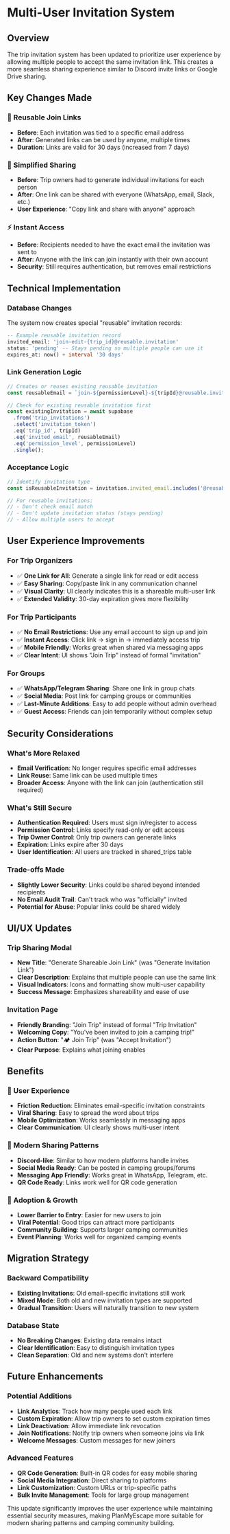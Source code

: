 # Multi-User Invitation System

## Overview
The trip invitation system has been updated to prioritize user experience by allowing multiple people to accept the same invitation link. This creates a more seamless sharing experience similar to Discord invite links or Google Drive sharing.

## Key Changes Made

### 🔗 Reusable Join Links
- **Before**: Each invitation was tied to a specific email address
- **After**: Generated links can be used by anyone, multiple times
- **Duration**: Links are valid for 30 days (increased from 7 days)

### 🚀 Simplified Sharing
- **Before**: Trip owners had to generate individual invitations for each person
- **After**: One link can be shared with everyone (WhatsApp, email, Slack, etc.)
- **User Experience**: "Copy link and share with anyone" approach

### ⚡ Instant Access
- **Before**: Recipients needed to have the exact email the invitation was sent to
- **After**: Anyone with the link can join instantly with their own account
- **Security**: Still requires authentication, but removes email restrictions

## Technical Implementation

### Database Changes
The system now creates special "reusable" invitation records:

```sql
-- Example reusable invitation record
invited_email: 'join-edit-{trip_id}@reusable.invitation'
status: 'pending' -- Stays pending so multiple people can use it
expires_at: now() + interval '30 days'
```

### Link Generation Logic
```typescript
// Creates or reuses existing reusable invitation
const reusableEmail = `join-${permissionLevel}-${tripId}@reusable.invitation`;

// Check for existing reusable invitation first
const existingInvitation = await supabase
  .from('trip_invitations')
  .select('invitation_token')
  .eq('trip_id', tripId)
  .eq('invited_email', reusableEmail)
  .eq('permission_level', permissionLevel)
  .single();
```

### Acceptance Logic
```typescript
// Identify invitation type
const isReusableInvitation = invitation.invited_email.includes('@reusable.invitation');

// For reusable invitations:
// - Don't check email match
// - Don't update invitation status (stays pending)
// - Allow multiple users to accept
```

## User Experience Improvements

### For Trip Organizers
- ✅ **One Link for All**: Generate a single link for read or edit access
- ✅ **Easy Sharing**: Copy/paste link in any communication channel
- ✅ **Visual Clarity**: UI clearly indicates this is a shareable multi-user link
- ✅ **Extended Validity**: 30-day expiration gives more flexibility

### For Trip Participants  
- ✅ **No Email Restrictions**: Use any email account to sign up and join
- ✅ **Instant Access**: Click link → sign in → immediately access trip
- ✅ **Mobile Friendly**: Works great when shared via messaging apps
- ✅ **Clear Intent**: UI shows "Join Trip" instead of formal "invitation"

### For Groups
- ✅ **WhatsApp/Telegram Sharing**: Share one link in group chats
- ✅ **Social Media**: Post link for camping groups or communities
- ✅ **Last-Minute Additions**: Easy to add people without admin overhead
- ✅ **Guest Access**: Friends can join temporarily without complex setup

## Security Considerations

### What's More Relaxed
- **Email Verification**: No longer requires specific email addresses
- **Link Reuse**: Same link can be used multiple times
- **Broader Access**: Anyone with the link can join (authentication still required)

### What's Still Secure
- **Authentication Required**: Users must sign in/register to access
- **Permission Control**: Links specify read-only or edit access
- **Trip Owner Control**: Only trip owners can generate links
- **Expiration**: Links expire after 30 days
- **User Identification**: All users are tracked in shared_trips table

### Trade-offs Made
- **Slightly Lower Security**: Links could be shared beyond intended recipients
- **No Email Audit Trail**: Can't track who was "officially" invited
- **Potential for Abuse**: Popular links could be shared widely

## UI/UX Updates

### Trip Sharing Modal
- **New Title**: "Generate Shareable Join Link" (was "Generate Invitation Link")
- **Clear Description**: Explains that multiple people can use the same link
- **Visual Indicators**: Icons and formatting show multi-user capability
- **Success Message**: Emphasizes shareability and ease of use

### Invitation Page
- **Friendly Branding**: "Join Trip" instead of formal "Trip Invitation"
- **Welcoming Copy**: "You've been invited to join a camping trip!"
- **Action Button**: "🏕️ Join Trip" (was "Accept Invitation")
- **Clear Purpose**: Explains what joining enables

## Benefits

### 🎯 User Experience
- **Friction Reduction**: Eliminates email-specific invitation constraints
- **Viral Sharing**: Easy to spread the word about trips
- **Mobile Optimization**: Works seamlessly in messaging apps
- **Clear Communication**: UI clearly shows multi-user intent

### 📱 Modern Sharing Patterns
- **Discord-like**: Similar to how modern platforms handle invites
- **Social Media Ready**: Can be posted in camping groups/forums
- **Messaging App Friendly**: Works great in WhatsApp, Telegram, etc.
- **QR Code Ready**: Links work well for QR code generation

### 🚀 Adoption & Growth
- **Lower Barrier to Entry**: Easier for new users to join
- **Viral Potential**: Good trips can attract more participants
- **Community Building**: Supports larger camping communities
- **Event Planning**: Works well for organized camping events

## Migration Strategy

### Backward Compatibility
- **Existing Invitations**: Old email-specific invitations still work
- **Mixed Mode**: Both old and new invitation types are supported
- **Gradual Transition**: Users will naturally transition to new system

### Database State
- **No Breaking Changes**: Existing data remains intact
- **Clear Identification**: Easy to distinguish invitation types
- **Clean Separation**: Old and new systems don't interfere

## Future Enhancements

### Potential Additions
- **Link Analytics**: Track how many people used each link
- **Custom Expiration**: Allow trip owners to set custom expiration times
- **Link Deactivation**: Allow immediate link revocation
- **Join Notifications**: Notify trip owners when someone joins via link
- **Welcome Messages**: Custom messages for new joiners

### Advanced Features
- **QR Code Generation**: Built-in QR codes for easy mobile sharing
- **Social Media Integration**: Direct sharing to platforms
- **Link Customization**: Custom URLs or trip-specific paths
- **Bulk Invite Management**: Tools for large group management

This update significantly improves the user experience while maintaining essential security measures, making PlanMyEscape more suitable for modern sharing patterns and camping community building.